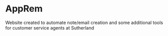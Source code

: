 # AppRem

Website created to automate note/email creation and some additional tools for customer service agents at Sutherland
